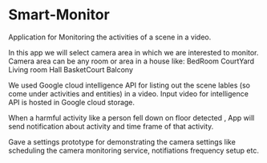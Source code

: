 # Smart-Monitor
Application for Monitoring the activities of a scene in a video.

In this app we will select camera area in which we are interested to monitor.
Camera area can be any room or area in a house like:
BedRoom
CourtYard
Living room
Hall
BasketCourt
Balcony

We used Google cloud intelligence API for listing out the scene lables (so come under activities and entities) in a video.
Input video for intelligence API is hosted in Google cloud storage.

When a harmful activity like a person fell down on floor detected , App will send notification about activity and time frame of that activity.

Gave a settings prototype for demonstrating the camera settings like scheduling the camera monitoring service, notifiations frequency setup etc.

